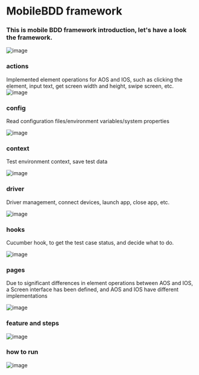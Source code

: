 # MobileBDD framework

### This is mobile BDD framework introduction, let's have a look the framework.

![image](https://github.com/user-attachments/assets/2f59774b-0ef9-44ac-9874-b0cb132649a6)


### actions
Implemented element operations for AOS and IOS, such as clicking the element, input text, get screen width and height, swipe screen, etc.
![image](https://github.com/user-attachments/assets/78cbd41b-6c48-4c6a-92be-9dd54577cb02)

### config
Read configuration files/environment variables/system properties

![image](https://github.com/user-attachments/assets/31e512ef-43a1-48b5-9fc6-b00bc66ace82)

### context
Test environment context, save test data

![image](https://github.com/user-attachments/assets/0e0fbd16-3dc8-46f6-9de5-addb53aff2ca)

### driver
Driver management, connect devices, launch app, close app, etc.

![image](https://github.com/user-attachments/assets/5d9fb8e1-853a-4384-a3f7-9948f42ff157)

### hooks
Cucumber hook, to get the test case status, and decide what to do.

![image](https://github.com/user-attachments/assets/dfcb6e5a-f595-4d48-a359-876a4e719a19)


### pages
 Due to significant differences in element operations between AOS and IOS, a Screen interface has been defined, and AOS and IOS have different implementations
 
 ![image](https://github.com/user-attachments/assets/a5c97c79-3ad6-4ed0-9fc7-471623290920)

 ### feature and steps
 ![image](https://github.com/user-attachments/assets/f195900e-7857-4d87-b45d-23560fbc3a77)

  ### how to run
  ![image](https://github.com/user-attachments/assets/276e8c3a-d682-4939-b901-e58c0d3f1b46)



